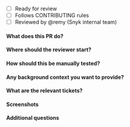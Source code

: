 - [ ] Ready for review
- [ ] Follows CONTRIBUTING rules
- [ ] Reviewed by @remy (Snyk internal team)

#### What does this PR do?


#### Where should the reviewer start?


#### How should this be manually tested?


#### Any background context you want to provide?


#### What are the relevant tickets?


#### Screenshots


#### Additional questions
